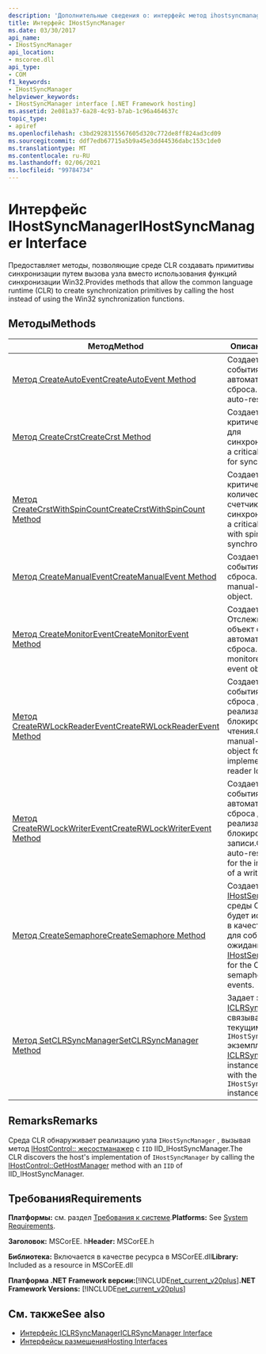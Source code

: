 ```yaml
---
description: 'Дополнительные сведения о: интерфейс метод ihostsyncmanager'
title: Интерфейс IHostSyncManager
ms.date: 03/30/2017
api_name:
- IHostSyncManager
api_location:
- mscoree.dll
api_type:
- COM
f1_keywords:
- IHostSyncManager
helpviewer_keywords:
- IHostSyncManager interface [.NET Framework hosting]
ms.assetid: 2e081a37-6a28-4c93-b7ab-1c96a464637c
topic_type:
- apiref
ms.openlocfilehash: c3bd2928315567605d320c772de8ff824ad3cd09
ms.sourcegitcommit: ddf7edb67715a5b9a45e3dd44536dabc153c1de0
ms.translationtype: MT
ms.contentlocale: ru-RU
ms.lasthandoff: 02/06/2021
ms.locfileid: "99784734"
---
```

# <a name="ihostsyncmanager-interface"></a><span data-ttu-id="72397-103">Интерфейс IHostSyncManager</span><span class="sxs-lookup"><span data-stu-id="72397-103">IHostSyncManager Interface</span></span>

<span data-ttu-id="72397-104">Предоставляет методы, позволяющие среде CLR создавать примитивы синхронизации путем вызова узла вместо использования функций синхронизации Win32.</span><span class="sxs-lookup"><span data-stu-id="72397-104">Provides methods that allow the common language runtime (CLR) to create synchronization primitives by calling the host instead of using the Win32 synchronization functions.</span></span>  
  
## <a name="methods"></a><span data-ttu-id="72397-105">Методы</span><span class="sxs-lookup"><span data-stu-id="72397-105">Methods</span></span>  
  
|<span data-ttu-id="72397-106">Метод</span><span class="sxs-lookup"><span data-stu-id="72397-106">Method</span></span>|<span data-ttu-id="72397-107">Описание</span><span class="sxs-lookup"><span data-stu-id="72397-107">Description</span></span>|  
|------------|-----------------|  
|[<span data-ttu-id="72397-108">Метод CreateAutoEvent</span><span class="sxs-lookup"><span data-stu-id="72397-108">CreateAutoEvent Method</span></span>](ihostsyncmanager-createautoevent-method.md)|<span data-ttu-id="72397-109">Создает объект события автоматического сброса.</span><span class="sxs-lookup"><span data-stu-id="72397-109">Creates an auto-reset event object.</span></span>|  
|[<span data-ttu-id="72397-110">Метод CreateCrst</span><span class="sxs-lookup"><span data-stu-id="72397-110">CreateCrst Method</span></span>](ihostsyncmanager-createcrst-method.md)|<span data-ttu-id="72397-111">Создает объект критической секции для синхронизации.</span><span class="sxs-lookup"><span data-stu-id="72397-111">Creates a critical section object for synchronization.</span></span>|  
|[<span data-ttu-id="72397-112">Метод CreateCrstWithSpinCount</span><span class="sxs-lookup"><span data-stu-id="72397-112">CreateCrstWithSpinCount Method</span></span>](ihostsyncmanager-createcrstwithspincount-method.md)|<span data-ttu-id="72397-113">Создает объект критической секции с количеством счетчиков для синхронизации.</span><span class="sxs-lookup"><span data-stu-id="72397-113">Creates a critical section object with spin count for synchronization.</span></span>|  
|[<span data-ttu-id="72397-114">Метод CreateManualEvent</span><span class="sxs-lookup"><span data-stu-id="72397-114">CreateManualEvent Method</span></span>](ihostsyncmanager-createmanualevent-method.md)|<span data-ttu-id="72397-115">Создает объект события ручного сброса.</span><span class="sxs-lookup"><span data-stu-id="72397-115">Creates a manual-reset event object.</span></span>|  
|[<span data-ttu-id="72397-116">Метод CreateMonitorEvent</span><span class="sxs-lookup"><span data-stu-id="72397-116">CreateMonitorEvent Method</span></span>](ihostsyncmanager-createmonitorevent-method.md)|<span data-ttu-id="72397-117">Создает Отслеживаемый объект события автоматического сброса.</span><span class="sxs-lookup"><span data-stu-id="72397-117">Creates a monitored auto-reset event object.</span></span>|  
|[<span data-ttu-id="72397-118">Метод CreateRWLockReaderEvent</span><span class="sxs-lookup"><span data-stu-id="72397-118">CreateRWLockReaderEvent Method</span></span>](ihostsyncmanager-createrwlockreaderevent-method.md)|<span data-ttu-id="72397-119">Создает объект события ручного сброса для реализации блокировки чтения.</span><span class="sxs-lookup"><span data-stu-id="72397-119">Creates a manual-reset event object for the implementation of a reader lock.</span></span>|  
|[<span data-ttu-id="72397-120">Метод CreateRWLockWriterEvent</span><span class="sxs-lookup"><span data-stu-id="72397-120">CreateRWLockWriterEvent Method</span></span>](ihostsyncmanager-createrwlockwriterevent-method.md)|<span data-ttu-id="72397-121">Создает объект события автоматического сброса для реализации блокировки модуля записи.</span><span class="sxs-lookup"><span data-stu-id="72397-121">Creates an auto-reset event object for the implementation of a writer lock.</span></span>|  
|[<span data-ttu-id="72397-122">Метод CreateSemaphore</span><span class="sxs-lookup"><span data-stu-id="72397-122">CreateSemaphore Method</span></span>](ihostsyncmanager-createsemaphore-method.md)|<span data-ttu-id="72397-123">Создает объект [IHostSemaphore](ihostsemaphore-interface.md) для среды CLR, который будет использоваться в качестве семафора для событий ожидания.</span><span class="sxs-lookup"><span data-stu-id="72397-123">Creates an [IHostSemaphore](ihostsemaphore-interface.md) object for the CLR to use as a semaphore for wait events.</span></span>|  
|[<span data-ttu-id="72397-124">Метод SetCLRSyncManager</span><span class="sxs-lookup"><span data-stu-id="72397-124">SetCLRSyncManager Method</span></span>](ihostsyncmanager-setclrsyncmanager-method.md)|<span data-ttu-id="72397-125">Задает экземпляр [ICLRSyncManager](iclrsyncmanager-interface.md) , связываемый с текущим `IHostSyncManager` экземпляром.</span><span class="sxs-lookup"><span data-stu-id="72397-125">Sets the [ICLRSyncManager](iclrsyncmanager-interface.md) instance to associate with the current `IHostSyncManager` instance.</span></span>|  
  
## <a name="remarks"></a><span data-ttu-id="72397-126">Remarks</span><span class="sxs-lookup"><span data-stu-id="72397-126">Remarks</span></span>  

 <span data-ttu-id="72397-127">Среда CLR обнаруживает реализацию узла `IHostSyncManager` , вызывая метод [IHostControl:: жесостманажер](ihostcontrol-gethostmanager-method.md) с `IID` IID_IHostSyncManager.</span><span class="sxs-lookup"><span data-stu-id="72397-127">The CLR discovers the host's implementation of `IHostSyncManager` by calling the [IHostControl::GetHostManager](ihostcontrol-gethostmanager-method.md) method with an `IID` of IID_IHostSyncManager.</span></span>  
  
## <a name="requirements"></a><span data-ttu-id="72397-128">Требования</span><span class="sxs-lookup"><span data-stu-id="72397-128">Requirements</span></span>  

 <span data-ttu-id="72397-129">**Платформы:** см. раздел [Требования к системе](../../get-started/system-requirements.md).</span><span class="sxs-lookup"><span data-stu-id="72397-129">**Platforms:** See [System Requirements](../../get-started/system-requirements.md).</span></span>  
  
 <span data-ttu-id="72397-130">**Заголовок:** MSCorEE. h</span><span class="sxs-lookup"><span data-stu-id="72397-130">**Header:** MSCorEE.h</span></span>  
  
 <span data-ttu-id="72397-131">**Библиотека:** Включается в качестве ресурса в MSCorEE.dll</span><span class="sxs-lookup"><span data-stu-id="72397-131">**Library:** Included as a resource in MSCorEE.dll</span></span>  
  
 <span data-ttu-id="72397-132">**Платформа .NET Framework версии:**[!INCLUDE[net_current_v20plus](../../../../includes/net-current-v20plus-md.md)]</span><span class="sxs-lookup"><span data-stu-id="72397-132">**.NET Framework Versions:** [!INCLUDE[net_current_v20plus](../../../../includes/net-current-v20plus-md.md)]</span></span>  
  
## <a name="see-also"></a><span data-ttu-id="72397-133">См. также</span><span class="sxs-lookup"><span data-stu-id="72397-133">See also</span></span>

- [<span data-ttu-id="72397-134">Интерфейс ICLRSyncManager</span><span class="sxs-lookup"><span data-stu-id="72397-134">ICLRSyncManager Interface</span></span>](iclrsyncmanager-interface.md)
- [<span data-ttu-id="72397-135">Интерфейсы размещения</span><span class="sxs-lookup"><span data-stu-id="72397-135">Hosting Interfaces</span></span>](hosting-interfaces.md)
